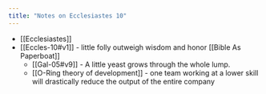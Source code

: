 ```yaml
---
title: "Notes on Ecclesiastes 10"
---
```


- [[Ecclesiastes]]
- [[Eccles-10#v1]] - little folly outweigh wisdom and honor [[Bible As Paperboat]]
	- [[Gal-05#v9]] - A little yeast grows through the whole lump. 
	- [[O-Ring theory of development]] - one team working at a lower skill will drastically reduce the output of the entire company